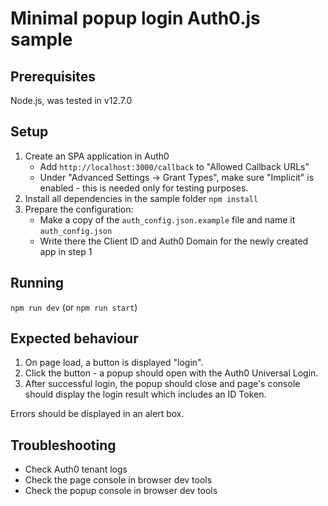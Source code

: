 # Minimal popup login Auth0.js sample

## Prerequisites

Node.js, was tested in v12.7.0

## Setup

1. Create an SPA application in Auth0
   - Add `http://localhost:3000/callback` to "Allowed Callback URLs"
   - Under "Advanced Settings -> Grant Types", make sure "Implicit" is enabled - this is needed only for testing purposes.
2. Install all dependencies in the sample folder `npm install`
3. Prepare the configuration:
   - Make a copy of the `auth_config.json.example` file and name it `auth_config.json`
   - Write there the Client ID and Auth0 Domain for the newly created app in step 1

## Running

`npm run dev` (or `npm run start`)

## Expected behaviour

1. On page load, a button is displayed "login".
2. Click the button - a popup should open with the Auth0 Universal Login.
3. After successful login, the popup should close and page's console should display the login result which includes an ID Token.

Errors should be displayed in an alert box.

## Troubleshooting

- Check Auth0 tenant logs
- Check the page console in browser dev tools
- Check the popup console in browser dev tools
